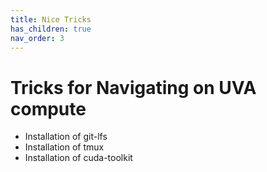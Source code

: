 ```yaml
---
title: Nice Tricks
has_children: true
nav_order: 3
---
```


# Tricks for Navigating on UVA compute

- Installation of git-lfs
- Installation of tmux
- Installation of cuda-toolkit